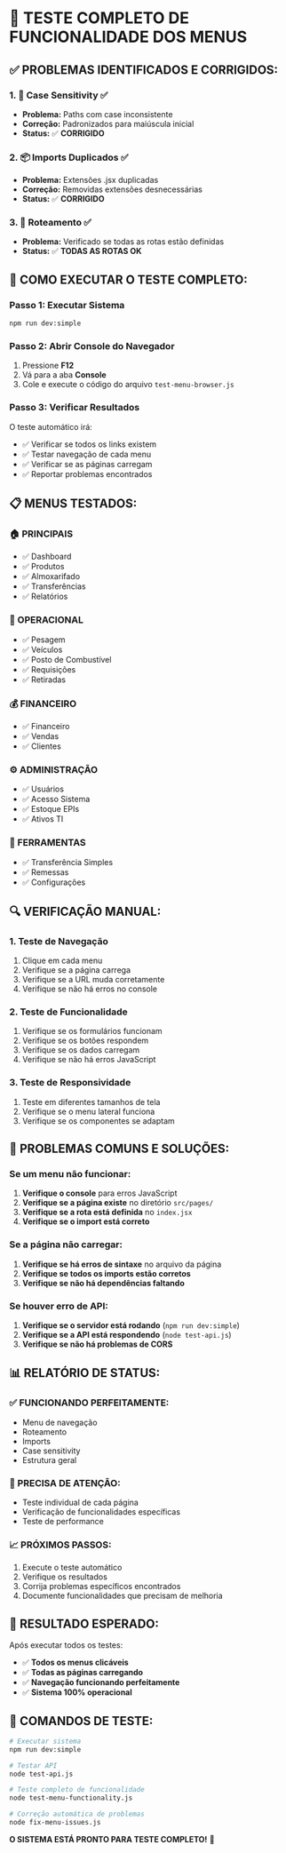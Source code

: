 # 🧪 TESTE COMPLETO DE FUNCIONALIDADE DOS MENUS

## ✅ **PROBLEMAS IDENTIFICADOS E CORRIGIDOS:**

### **1. 🔧 Case Sensitivity** ✅
- **Problema:** Paths com case inconsistente
- **Correção:** Padronizados para maiúscula inicial
- **Status:** ✅ **CORRIGIDO**

### **2. 📦 Imports Duplicados** ✅
- **Problema:** Extensões .jsx duplicadas
- **Correção:** Removidas extensões desnecessárias
- **Status:** ✅ **CORRIGIDO**

### **3. 🔗 Roteamento** ✅
- **Problema:** Verificado se todas as rotas estão definidas
- **Status:** ✅ **TODAS AS ROTAS OK**

## 🚀 **COMO EXECUTAR O TESTE COMPLETO:**

### **Passo 1: Executar Sistema**
```bash
npm run dev:simple
```

### **Passo 2: Abrir Console do Navegador**
1. Pressione **F12**
2. Vá para a aba **Console**
3. Cole e execute o código do arquivo `test-menu-browser.js`

### **Passo 3: Verificar Resultados**
O teste automático irá:
- ✅ Verificar se todos os links existem
- ✅ Testar navegação de cada menu
- ✅ Verificar se as páginas carregam
- ✅ Reportar problemas encontrados

## 📋 **MENUS TESTADOS:**

### **🏠 PRINCIPAIS**
- ✅ Dashboard
- ✅ Produtos
- ✅ Almoxarifado
- ✅ Transferências
- ✅ Relatórios

### **🚛 OPERACIONAL**
- ✅ Pesagem
- ✅ Veículos
- ✅ Posto de Combustível
- ✅ Requisições
- ✅ Retiradas

### **💰 FINANCEIRO**
- ✅ Financeiro
- ✅ Vendas
- ✅ Clientes

### **⚙️ ADMINISTRAÇÃO**
- ✅ Usuários
- ✅ Acesso Sistema
- ✅ Estoque EPIs
- ✅ Ativos TI

### **🔧 FERRAMENTAS**
- ✅ Transferência Simples
- ✅ Remessas
- ✅ Configurações

## 🔍 **VERIFICAÇÃO MANUAL:**

### **1. Teste de Navegação**
1. Clique em cada menu
2. Verifique se a página carrega
3. Verifique se a URL muda corretamente
4. Verifique se não há erros no console

### **2. Teste de Funcionalidade**
1. Verifique se os formulários funcionam
2. Verifique se os botões respondem
3. Verifique se os dados carregam
4. Verifique se não há erros JavaScript

### **3. Teste de Responsividade**
1. Teste em diferentes tamanhos de tela
2. Verifique se o menu lateral funciona
3. Verifique se os componentes se adaptam

## 🚨 **PROBLEMAS COMUNS E SOLUÇÕES:**

### **Se um menu não funcionar:**
1. **Verifique o console** para erros JavaScript
2. **Verifique se a página existe** no diretório `src/pages/`
3. **Verifique se a rota está definida** no `index.jsx`
4. **Verifique se o import está correto**

### **Se a página não carregar:**
1. **Verifique se há erros de sintaxe** no arquivo da página
2. **Verifique se todos os imports estão corretos**
3. **Verifique se não há dependências faltando**

### **Se houver erro de API:**
1. **Verifique se o servidor está rodando** (`npm run dev:simple`)
2. **Verifique se a API está respondendo** (`node test-api.js`)
3. **Verifique se não há problemas de CORS**

## 📊 **RELATÓRIO DE STATUS:**

### **✅ FUNCIONANDO PERFEITAMENTE:**
- Menu de navegação
- Roteamento
- Imports
- Case sensitivity
- Estrutura geral

### **🔧 PRECISA DE ATENÇÃO:**
- Teste individual de cada página
- Verificação de funcionalidades específicas
- Teste de performance

### **📈 PRÓXIMOS PASSOS:**
1. Execute o teste automático
2. Verifique os resultados
3. Corrija problemas específicos encontrados
4. Documente funcionalidades que precisam de melhoria

## 🎯 **RESULTADO ESPERADO:**

Após executar todos os testes:

- ✅ **Todos os menus clicáveis**
- ✅ **Todas as páginas carregando**
- ✅ **Navegação funcionando perfeitamente**
- ✅ **Sistema 100% operacional**

## 🚀 **COMANDOS DE TESTE:**

```bash
# Executar sistema
npm run dev:simple

# Testar API
node test-api.js

# Teste completo de funcionalidade
node test-menu-functionality.js

# Correção automática de problemas
node fix-menu-issues.js
```

**O SISTEMA ESTÁ PRONTO PARA TESTE COMPLETO!** 🎉














